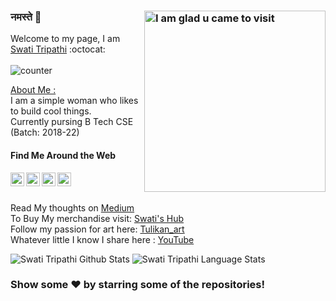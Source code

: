 ### नमस्ते :pray: <img align="right" alt="I am glad u came to visit" src="https://media.giphy.com/media/7TwJVjoEwud4vAok0w/source.gif" width="290">
Welcome to my page, I am [Swati Tripathi](https://swati-gwc.github.io/) :octocat:</br></br>
<img src="https://komarev.com/ghpvc/?username=swati-gwc" alt="counter" /></br>

<u>About Me :</u></br>
I am a simple woman who likes to build cool things.</br>
Currently pursing B Tech CSE (Batch: 2018-22) </br>

#### Find Me Around the Web </br>
<a href="https://twitter.com/SwatiTr0617288">
  <img align="left" alt="Pavan's Twitter" width="22px" src="https://cdn.jsdelivr.net/npm/simple-icons@v3/icons/twitter.svg" />
</a>
<a href="https://www.linkedin.com/in/swati-tripathi-765615187/">
  <img align="left" alt="Swati's Linkdein" width="22px" src="https://cdn.jsdelivr.net/npm/simple-icons@v3/icons/linkedin.svg" />
</a>
<a href="https://www.instagram.com/tulikan_art/?hl=en">
  <img align="left" alt="Swati's Instagram" width="22px" src="https://cdn.jsdelivr.net/npm/simple-icons@v3/icons/instagram.svg" />
</a>
<a href="https://www.hackerrank.com/swati_gwc/">
  <img align="left" alt="Swati's Hackerrank" width="22px" src="https://cdn.jsdelivr.net/npm/simple-icons@v3/icons/hackerrank.svg" />
</a></br></br>



Read My thoughts on [Medium](https://medium.com/@swatitripathi2000)</br>
To Buy My merchandise visit: [Swati's Hub](https://teespring.com/stores/swati-hub)</br>
Follow my passion for art here: [Tulikan_art](https://www.instagram.com/tulikan_art/?hl=en)</br>
Whatever little I know I share here : [YouTube](https://www.youtube.com/channel/UCATB0CTOfwOmLkXhskTLGQA?view_as=subscriber)</br>




![Swati Tripathi Github Stats](https://github-readme-stats.anuraghazra1.vercel.app/api?username=swati-gwc&show_icons=true&include_all_commits=true&theme=radical)
![Swati Tripathi Language Stats](https://github-readme-stats.anuraghazra1.vercel.app/api/top-langs/?username=swati-gwc&layout=compact&theme=radical)

### Show some ❤️ by starring some of the repositories!

<!--
**swati-gwc/swati-gwc** is a ✨ _special_ ✨ repository because its `README.md` (this file) appears on your GitHub profile.

Here are some ideas to get you started:

- 🔭 I’m currently working on ...
- 🌱 I’m currently learning ...
- 👯 I’m looking to collaborate on ...
- 🤔 I’m looking for help with ...
- 💬 Ask me about ...
- 📫 How to reach me: ...
- 😄 Pronouns: ...
- ⚡ Fun fact: ...
-->
